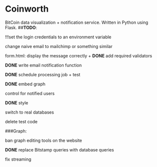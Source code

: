 # Coinworth
BitCoin data visualization + notification service. Written in Python using Flask.
##**TODO**:

!!!set the login credentials to an environment variable

change naive email to mailchimp or something similar

form.html: display the message correctly + **DONE** add required validators

**DONE** write email notification function

**DONE** schedule processing job + test

**DONE** embed graph

control for notified users

**DONE** style 

switch to real databases

delete test code

###Graph:

ban graph editing tools on the website

**DONE** replace Bitstamp queries with database queries

fix streaming





